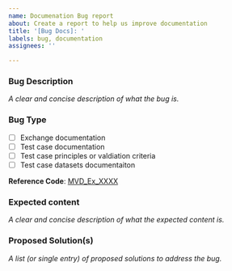 ```yaml
---
name: Documenation Bug report
about: Create a report to help us improve documentation
title: '[Bug Docs]: '
labels: bug, documentation
assignees: ''

---
```


### **Bug Description**

*A clear and concise description of what the bug is.*


### **Bug Type**

- [ ] Exchange documentation
- [ ] Test case documentation
- [ ] Test case principles or valdiation criteria
- [ ] Test case datasets documentaiton

**Reference Code**: [MVD_Ex_XXXX](url)


### **Expected content**

*A clear and concise description of what the expected content is.*


### **Proposed Solution(s)**

*A list (or single entry) of proposed solutions to address the bug.*


